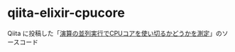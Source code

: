 # qiita-elixir-cpucore
Qiita に投稿した「[演算の並列実行でCPUコアを使い切るかどうかを測定](http://qiita.com/hykw/items/c6aa5578655dd5833117)」のソースコード
